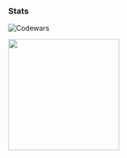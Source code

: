
### Stats
  ![Codewars](https://github.r2v.ch/codewars?user=etozhenadim&stroke=%23BB432C)

<a href="https://github.com/Etozhenadim">
  <img height="225" src="https://github-readme-stats.vercel.app/api/top-langs/?username=Etozhenadim&theme=dark"/>
</a>
